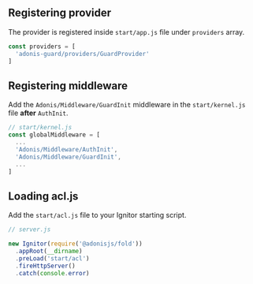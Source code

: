## Registering provider

The provider is registered inside `start/app.js` file under `providers` array.

```js
const providers = [
  'adonis-guard/providers/GuardProvider'
]
```

## Registering middleware

Add the `Adonis/Middleware/GuardInit` middleware in the `start/kernel.js` file **after** `AuthInit`.

```js
// start/kernel.js
const globalMiddleware = [
  ...
  'Adonis/Middleware/AuthInit',
  'Adonis/Middleware/GuardInit',
  ...
]
```

## Loading acl.js

Add the `start/acl.js` file to your Ignitor starting script.

```js
// server.js

new Ignitor(require('@adonisjs/fold'))
  .appRoot(__dirname)
  .preLoad('start/acl')
  .fireHttpServer()
  .catch(console.error)
```
